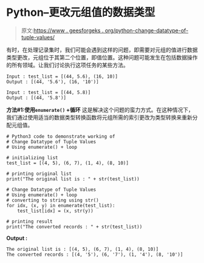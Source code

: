 # Python–更改元组值的数据类型

> 原文:[https://www . geesforgeks . org/python-change-datatype-of-tuple-values/](https://www.geeksforgeeks.org/python-change-datatype-of-tuple-values/)

有时，在处理记录集时，我们可能会遇到这样的问题，即需要对元组的值进行数据类型更改，元组位于其第二个位置，即值位置。这种问题可能发生在包括数据操作的所有领域。让我们讨论执行这项任务的某些方法。

```
Input : test_list = [(44, 5.6), (16, 10)]
Output : [(44, '5.6'), (16, '10')]

Input : test_list = [(44, 5.8)]
Output : [(44, '5.8')]

```

**方法#1:使用`enumerate()` +循环**
这是解决这个问题的蛮力方式。在这种情况下，我们通过使用适当的数据类型转换函数将元组所需的索引更改为类型转换来重新分配元组值。

```
# Python3 code to demonstrate working of 
# Change Datatype of Tuple Values
# Using enumerate() + loop

# initializing list
test_list = [(4, 5), (6, 7), (1, 4), (8, 10)]

# printing original list
print("The original list is : " + str(test_list))

# Change Datatype of Tuple Values
# Using enumerate() + loop
# converting to string using str()
for idx, (x, y) in enumerate(test_list):
    test_list[idx] = (x, str(y))

# printing result 
print("The converted records : " + str(test_list)) 
```

**Output :**

```
The original list is : [(4, 5), (6, 7), (1, 4), (8, 10)]
The converted records : [(4, '5'), (6, '7'), (1, '4'), (8, '10')]

```